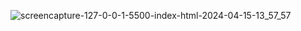 
 
 
![screencapture-127-0-0-1-5500-index-html-2024-04-15-13_57_57](https://github.com/ArjunGodhani/testing/assets/111860713/071c4e04-baed-435e-9381-d1d3253d37ba)
